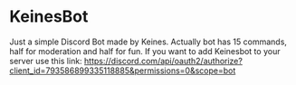 # KeinesBot
Just a simple Discord Bot made by Keines.
Actually bot has 15 commands, half for moderation and half for fun.
If you want to add Keinesbot to your server use this link: https://discord.com/api/oauth2/authorize?client_id=793586899335118885&permissions=0&scope=bot
